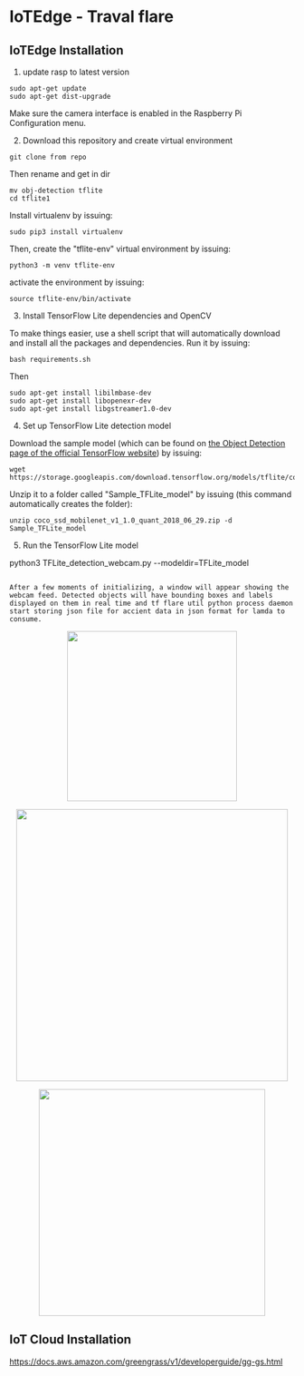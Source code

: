 # IoTEdge - Traval flare

## IoTEdge Installation
1. update rasp to latest version

```
sudo apt-get update
sudo apt-get dist-upgrade
```
Make sure the camera interface is enabled in the Raspberry Pi Configuration menu.

2.  Download this repository and create virtual environment

```
git clone from repo
```

Then rename and get in dir
```
mv obj-detection tflite
cd tflite1
```

Install virtualenv by issuing:
```
sudo pip3 install virtualenv
```

Then, create the "tflite-env" virtual environment by issuing:
```
python3 -m venv tflite-env
```

activate the environment by issuing:
```
source tflite-env/bin/activate
```

3. Install TensorFlow Lite dependencies and OpenCV

To make things easier, use a shell script that will automatically download and install all the packages and dependencies. Run it by issuing:
```
bash requirements.sh
```

Then
```
sudo apt-get install libilmbase-dev
sudo apt-get install libopenexr-dev
sudo apt-get install libgstreamer1.0-dev
```

4. Set up TensorFlow Lite detection model

Download the sample model (which can be found on [the Object Detection page of the official TensorFlow website](https://www.tensorflow.org/lite/models/object_detection/overview)) by issuing:
```
wget https://storage.googleapis.com/download.tensorflow.org/models/tflite/coco_ssd_mobilenet_v1_1.0_quant_2018_06_29.zip
```

Unzip it to a folder called "Sample_TFLite_model" by issuing (this command automatically creates the folder):
```
unzip coco_ssd_mobilenet_v1_1.0_quant_2018_06_29.zip -d Sample_TFLite_model
```

5. Run the TensorFlow Lite model

python3 TFLite_detection_webcam.py --modeldir=TFLite_model

```

After a few moments of initializing, a window will appear showing the webcam feed. Detected objects will have bounding boxes and labels displayed on them in real time and tf flare util python process daemon start storing json file for accient data in json format for lamda to consume.
 ````
<p align="center">
   <img height="300" src="iot-doc/iot-arch.jpg">
</p>
<p align="center">
     <img height="480" src="iot-doc/pi.jpg">
</p>
<p align="center">
  <img height="400" src="iot-doc/car-dash.jpg" >
</p>

## IoT Cloud Installation
   https://docs.aws.amazon.com/greengrass/v1/developerguide/gg-gs.html

